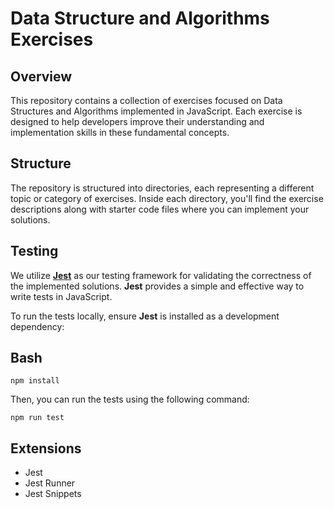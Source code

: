 # **Data Structure and Algorithms Exercises**

## **Overview**

This repository contains a collection of exercises focused on Data Structures and Algorithms implemented in JavaScript. Each exercise is designed to help developers improve their understanding and implementation skills in these fundamental concepts.

## **Structure**

The repository is structured into directories, each representing a different topic or category of exercises. Inside each directory, you'll find the exercise descriptions along with starter code files where you can implement your solutions.

## **Testing**

We utilize [**Jest**](https://jestjs.io/) as our testing framework for validating the correctness of the implemented solutions. **Jest** provides a simple and effective way to write tests in JavaScript.

To run the tests locally, ensure **Jest** is installed as a development dependency:

## **Bash**

```console
npm install
```
Then, you can run the tests using the following command:
```console
npm run test
```
## **Extensions**
+ Jest
+ Jest Runner
+ Jest Snippets

